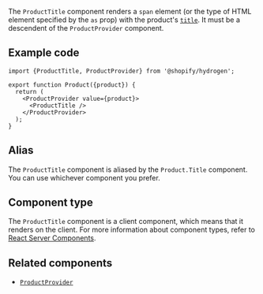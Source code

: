 <!-- This file is generated from source code in the Shopify/hydrogen repo. Edit the files in /packages/hydrogen/src/components/ProductTitle and run 'yarn generate-docs' at the root of this repo. For more information, refer to https://github.com/Shopify/shopify-dev/blob/master/content/internal/operations/hydrogen-reference-docs.md. -->

The `ProductTitle` component renders a `span` element (or the type of
HTML element specified by the `as` prop) with the product's [`title`](/api/storefront/reference/products/product).
It must be a descendent of the `ProductProvider` component.

## Example code

```tsx
import {ProductTitle, ProductProvider} from '@shopify/hydrogen';

export function Product({product}) {
  return (
    <ProductProvider value={product}>
      <ProductTitle />
    </ProductProvider>
  );
}
```

## Alias

The `ProductTitle` component is aliased by the `Product.Title` component. You can use whichever component you prefer.

## Component type

The `ProductTitle` component is a client component, which means that it renders on the client. For more information about component types, refer to [React Server Components](/api/hydrogen/framework/react-server-components).

## Related components

- [`ProductProvider`](/api/hydrogen/components/product-variant/productprovider)

